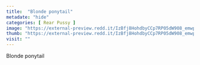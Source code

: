 ```yaml
---
title:  "Blonde ponytail"
metadate: "hide"
categories: [ Rear Pussy ]
image: "https://external-preview.redd.it/IzBfj8HohdbyCCp7RP05dW908_emwpwSYTch2-wNsjA.png?auto=webp&s=2dc6bee66ea63841909b1fc2e682ab6a62d2491c"
thumb: "https://external-preview.redd.it/IzBfj8HohdbyCCp7RP05dW908_emwpwSYTch2-wNsjA.png?width=640&crop=smart&auto=webp&s=16612dcda9d46272f2700f062c5476d7946a380b"
visit: ""
---
```

Blonde ponytail
